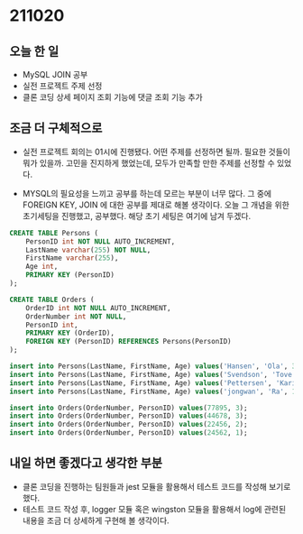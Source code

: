 # 211020

## 오늘 한 일

- MySQL JOIN 공부
- 실전 프로젝트 주제 선정
- 클론 코딩 상세 페이지 조회 기능에 댓글 조회 기능 추가

## 조금 더 구체적으로

- 실전 프로젝트 회의는 01시에 진행됐다. 어떤 주제를 선정하면 될까. 필요한 것들이 뭐가 있을까. 고민을 진지하게 했었는데, 모두가 만족할 만한 주제를 선정할 수 있었다.

- MYSQL의 필요성을 느끼고 공부를 하는데 모르는 부분이 너무 많다. 그 중에 FOREIGN KEY, JOIN 에 대한 공부를 제대로 해볼 생각이다. 오늘 그 개념을 위한 초기세팅을 진행했고, 공부했다. 해당 초기 세팅은 여기에 남겨 두겠다.

```sql
CREATE TABLE Persons (
    PersonID int NOT NULL AUTO_INCREMENT,
    LastName varchar(255) NOT NULL,
    FirstName varchar(255),
    Age int,
    PRIMARY KEY (PersonID)
);

CREATE TABLE Orders (
    OrderID int NOT NULL AUTO_INCREMENT,
    OrderNumber int NOT NULL,
    PersonID int,
    PRIMARY KEY (OrderID),
    FOREIGN KEY (PersonID) REFERENCES Persons(PersonID)
);

insert into Persons(LastName, FirstName, Age) values('Hansen', 'Ola', 30);
insert into Persons(LastName, FirstName, Age) values('Svendson', 'Tove', 23);
insert into Persons(LastName, FirstName, Age) values('Pettersen', 'Kari', 20);
insert into Persons(LastName, FirstName, Age) values('jongwan', 'Ra', 17);

insert into Orders(OrderNumber, PersonID) values(77895, 3);
insert into Orders(OrderNumber, PersonID) values(44678, 3);
insert into Orders(OrderNumber, PersonID) values(22456, 2);
insert into Orders(OrderNumber, PersonID) values(24562, 1);
```

## 내일 하면 좋겠다고 생각한 부분

- 클론 코딩을 진행하는 팀원들과 jest 모듈을 활용해서 테스트 코드를 작성해 보기로 했다.
- 테스트 코드 작성 후, logger 모듈 혹은 wingston 모듈을 활용해서 log에 관련된 내용을 조금 더 상세하게 구현해 볼 생각이다.
